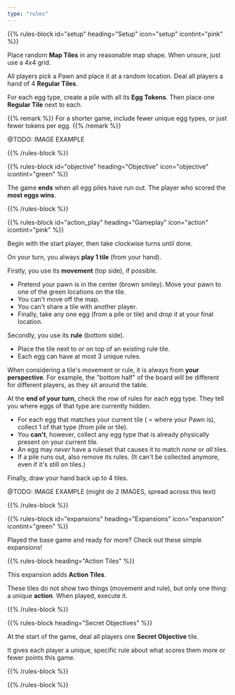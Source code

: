 ```yaml
---
type: "rules"
---
```


{{% rules-block id="setup" heading="Setup" icon="setup" icontint="pink" %}}

Place random **Map Tiles** in any reasonable map shape. When unsure, just use a 4x4 grid.

All players pick a Pawn and place it at a random location. Deal all players a hand of 4 **Regular Tiles**.

For each egg type, create a pile with all its **Egg Tokens**. Then place one **Regular Tile** next to each.

{{% remark %}}
For a shorter game, include fewer unique egg types, or just fewer tokens per egg.
{{% /remark %}}

@TODO: IMAGE EXAMPLE

{{% /rules-block %}}

{{% rules-block id="objective" heading="Objective" icon="objective" icontint="green" %}}

The game **ends** when all egg piles have run out. The player who scored the **most eggs wins**.

{{% /rules-block %}}

{{% rules-block id="action_play" heading="Gameplay" icon="action" icontint="pink" %}}

Begin with the start player, then take clockwise turns until done.

On your turn, you always **play 1 tile** (from your hand). 

Firstly, you use its **movement** (top side), if possible.
* Pretend your pawn is in the center (brown smiley). Move your pawn to one of the green locations on the tile. 
* You can't move off the map.
* You can't share a tile with another player.
* Finally, take any one egg (from a pile or tile) and _drop it_ at your final location. 

Secondly, you use its **rule** (bottom side). 
* Place the tile next to _or_ on top of an existing rule tile. 
* Each egg can have at most 3 unique rules.

When considering a tile's movement or rule, it is always from **your perspective**. For example, the "bottom half" of the board will be different for different players, as they sit around the table.

At the **end of your turn**, check the row of rules for each egg type. They tell you where eggs of that type are currently hidden.
* For each egg that matches your current tile ( = where your Pawn is), collect 1 of that type (from pile or tile).
* You **can't**, however, collect any egg type that is already physically present on your current tile.
* An egg may _never_ have a ruleset that causes it to match _none_ or _all_ tiles.
* If a pile runs out, also remove its rules. (It can't be collected anymore, even if it's still on tiles.)

Finally, draw your hand back up to 4 tiles.

@TODO: IMAGE EXAMPLE (might do 2 IMAGES, spread across this text)

{{% /rules-block %}}

{{% rules-block id="expansions" heading="Expansions" icon="expansion" icontint="green" %}}

Played the base game and ready for more? Check out these simple expansions!

{{% rules-block heading="Action Tiles" %}}

This expansion adds **Action Tiles**.

These tiles do not show two things (movement and rule), but only one thing: a unique **action**. When played, execute it.

{{% /rules-block %}}

{{% rules-block heading="Secret Objectives" %}}

At the start of the game, deal all players one **Secret Objective** tile.

It gives each player a unique, specific rule about what scores them more or fewer points this game.

{{% /rules-block %}}

{{% /rules-block %}}